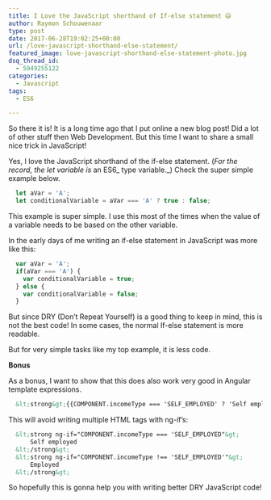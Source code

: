 ```yaml
---
title: I Love the JavaScript shorthand of If-else statement 😃
author: Raymon Schouwenaar
type: post
date: 2017-06-28T19:02:25+00:00
url: /love-javascript-shorthand-else-statement/
featured_image: love-javascript-shorthand-else-statement-photo.jpg
dsq_thread_id:
  - 5949255122
categories:
  - Javascript
tags:
  - ES6

---
```

So there it is! It is a long time ago that I put online a new blog post! Did a lot of other stuff then Web Development. But this time I want to share a small nice trick in JavaScript!

Yes, I love the JavaScript shorthand of the if-else statement. (_For the record, the let variable is_ an ES6_ type variable._) Check the super simple example below.

```javascript
  let aVar = 'A';
  let conditionalVariable = aVar === 'A' ? true : false;
```

This example is super simple. I use this most of the times when the value of a variable needs to be based on the other variable.

In the early days of me writing an if-else statement in JavaScript was more like this:

```javascript
  var aVar = 'A';
  if(aVar === 'A') {
    var conditionalVariable = true;
  } else {
    var conditionalVariable = false;
  }
```

But since DRY (Don&#8217;t Repeat Yourself) is a good thing to keep in mind, this is not the best code! In some cases, the normal If-else statement is more readable.

But for very simple tasks like my top example, it is less code.

**Bonus**

As a bonus, I want to show that this does also work very good in Angular template expressions.

```html
  &lt;strong&gt;{{COMPONENT.incomeType === 'SELF_EMPLOYED' ? 'Self employed' : 'Employed'}}&lt;/strong&gt;
```

This will avoid writing multiple HTML tags with ng-if&#8217;s:

```html
  &lt;strong ng-if="COMPONENT.incomeType === 'SELF_EMPLOYED"&gt;
      Self employed
  &lt;/strong&gt;
  &lt;strong ng-if="COMPONENT.incomeType !== 'SELF_EMPLOYED'"&gt;
      Employed
  &lt;/strong&gt;
```

So hopefully this is gonna help you with writing better DRY JavaScript code!